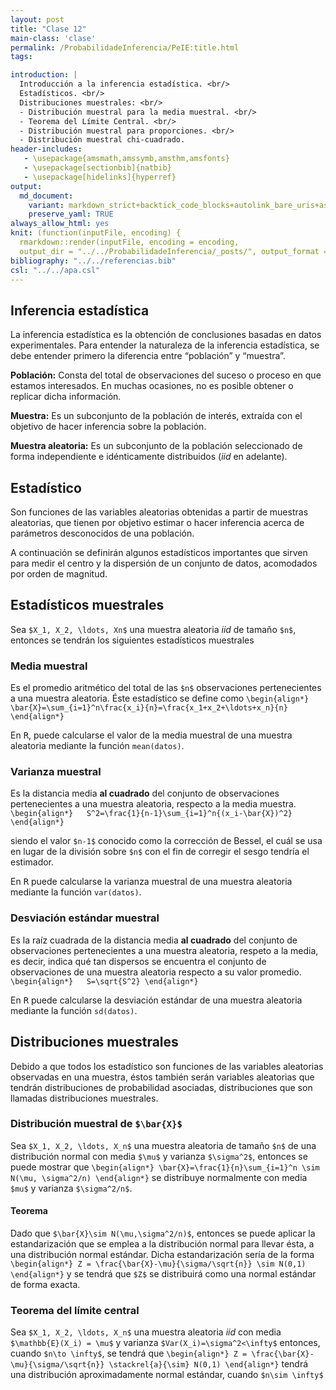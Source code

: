 ```yaml
---
layout: post
title: "Clase 12"
main-class: 'clase'
permalink: /ProbabilidadeInferencia/PeIE:title.html
tags:

introduction: |
  Introducción a la inferencia estadística. <br/>
  Estadísticos. <br/>
  Distribuciones muestrales: <br/>
  - Distribución muestral para la media muestral. <br/>
  - Teorema del Límite Central. <br/>
  - Distribución muestral para proporciones. <br/>
  - Distribución muestral chi-cuadrado.
header-includes:
   - \usepackage{amsmath,amssymb,amsthm,amsfonts}
   - \usepackage[sectionbib]{natbib}
   - \usepackage[hidelinks]{hyperref}
output:
  md_document:
    variant: markdown_strict+backtick_code_blocks+autolink_bare_uris+ascii_identifiers+tex_math_single_backslash
    preserve_yaml: TRUE
always_allow_html: yes   
knit: (function(inputFile, encoding) {
  rmarkdown::render(inputFile, encoding = encoding,
  output_dir = "../../ProbabilidadeInferencia/_posts/", output_format = "all")})
bibliography: "../../referencias.bib"
csl: "../../apa.csl"
---
```








Inferencia estadística
----------------------

La inferencia estadística es la obtención de conclusiones basadas en
datos experimentales. Para entender la naturaleza de la inferencia
estadística, se debe entender primero la diferencia entre “población” y
“muestra”.

**Población:** Consta del total de observaciones del suceso o proceso en
que estamos interesados. En muchas ocasiones, no es posible obtener o
replicar dicha información.

**Muestra:** Es un subconjunto de la población de interés, extraída con
el objetivo de hacer inferencia sobre la población.

**Muestra aleatoria:** Es un subconjunto de la población seleccionado de
forma independiente e idénticamente distribuidos (*iid* en adelante).

Estadístico
-----------

Son funciones de las variables aleatorias obtenidas a partir de muestras
aleatorias, que tienen por objetivo estimar o hacer inferencia acerca de
parámetros desconocidos de una población.

A continuación se definirán algunos estadísticos importantes que sirven
para medir el centro y la dispersión de un conjunto de datos, acomodados
por orden de magnitud.

Estadísticos muestrales
-----------------------

Sea `$X_1, X_2, \ldots, Xn$` una muestra aleatoria *iid* de tamaño
`$n$`, entonces se tendrán los siguientes estadísticos muestrales

### Media muestral

Es el promedio aritmético del total de las `$n$` observaciones
pertenecientes a una muestra aleatoria. Éste estadístico se define como
`\begin{align*}   \bar{X}=\sum_{i=1}^n\frac{x_i}{n}=\frac{x_1+x_2+\ldots+x_n}{n} \end{align*}`

En <tt>R</tt>, puede calcularse el valor de la media muestral de una
muestra aleatoria mediante la función `mean(datos)`.

### Varianza muestral

Es la distancia media **al cuadrado** del conjunto de observaciones
pertenecientes a una muestra aleatoria, respecto a la media muestra.
`\begin{align*}   S^2=\frac{1}{n-1}\sum_{i=1}^n{(x_i-\bar{X})^2} \end{align*}`

siendo el valor `$n-1$` conocido como la corrección de Bessel, el cuál
se usa en lugar de la división sobre `$n$` con el fin de corregir el
sesgo tendría el estimador.

En <tt>R</tt> puede calcularse la varianza muestral de una muestra
aleatoria mediante la función `var(datos)`.

### Desviación estándar muestral

Es la raíz cuadrada de la distancia media **al cuadrado** del conjunto
de observaciones pertenecientes a una muestra aleatoria, respeto a la
media, es decir, indica qué tan dispersos se encuentra el conjunto de
observaciones de una muestra aleatoria respecto a su valor promedio.
`\begin{align*}   S=\sqrt{S^2} \end{align*}`

En <tt>R</tt> puede calcularse la desviación estándar de una muestra
aleatoria mediante la función `sd(datos)`.

Distribuciones muestrales
-------------------------

Debido a que todos los estadístico son funciones de las variables
aleatorias observadas en una muestra, éstos también serán variables
aleatorias que tendrán distribuciones de probabilidad asociadas,
distribuciones que son llamadas distribuciones muestrales.

### Distribución muestral de `$\bar{X}$`

Sea `$X_1, X_2, \ldots, X_n$` una muestra aleatoria de tamaño `$n$` de
una distribución normal con media `$\mu$` y varianza `$\sigma^2$`,
entonces se puede mostrar que
`\begin{align*} \bar{X}=\frac{1}{n}\sum_{i=1}^n \sim N(\mu, \sigma^2/n) \end{align*}`
se distribuye normalmente con media `$mu$` y varianza `$\sigma^2/n$`.

#### Teorema

Dado que `$\bar{X}\sim N(\mu,\sigma^2/n)$`, entonces se puede aplicar la
estandarización que se emplea a la distribución normal para llevar ésta,
a una distribución normal estándar. Dicha estandarización sería de la
forma
`\begin{align*} Z = \frac{\bar{X}-\mu}{\sigma/\sqrt{n}} \sim N(0,1) \end{align*}`
y se tendrá que `$Z$` se distribuirá como una normal estándar de forma
exacta.

### Teorema del límite central

Sea `$X_1, X_2, \ldots, X_n$` una muestra aleatoria *iid* con media
`$\mathbb{E}(X_i) = \mu$` y varianza `$Var(X_i)=\sigma^2<\infty$`
entonces, cuando `$n\to \infty$`, se tendrá que
`\begin{align*} Z = \frac{\bar{X}-\mu}{\sigma/\sqrt{n}} \stackrel{a}{\sim} N(0,1) \end{align*}`
tendrá una distribución aproximadamente normal estándar, cuando
`$n\sim \infty$`
